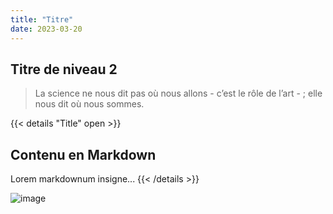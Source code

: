 ```yaml
---
title: "Titre"
date: 2023-03-20
---
```


## Titre de niveau 2

> La science ne nous dit pas où nous allons - c’est le rôle de l’art - ; elle nous dit où nous sommes.


{{< details "Title" open >}}
## Contenu en Markdown
Lorem markdownum insigne...
{{< /details >}}


![image](../image/image.jpg)


